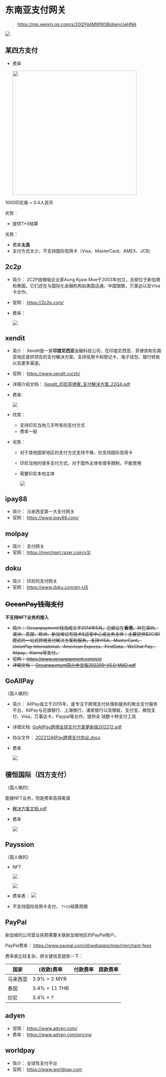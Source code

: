 <!--
 * @Author: yqq
 * @Email: youngqqcn@gmail.com
 * @Date: 2023-01-09 10:39:41
 * @Description: file content
-->

# 东南亚支付网关

> https://mp.weixin.qq.com/s/20QY44MW9tSBobeiyUeHNA

![](../imgs/sea-payment-gw.jpeg)


## 某四方支付

- 费率

    <img src= ../imgs/fouth-pay-fee-rate.jpeg  height=400px width=400px>

1000印尼盾 = 0.4人民币

优势：
  - 提供T+0结算

劣势：
  - 费率**太高**
  - 支付方式太少，不支持国际信用卡（Visa、MasterCard、AMEX、JCB）



## 2c2p

- 简介： 2C2P由缅甸企业家Aung Kyaw Moe于2003年创立，总部位于新加坡和泰国。它们还在与国际化金融机构如美国运通、中国银联、万事达以及Visa卡合作。
- 官网： https://2c2p.com/

- 费率：

    ![](../imgs/2c2p-pay-fee-rate.jpeg)



## xendit

- 简介： Xendit是一家**印度尼西亚**金融科技公司，在印度尼西亚、菲律宾和东南亚地区提供领先的支付解决方案，支持信用卡和借记卡、电子钱包、银行转账以及更多渠道。
- 官网： https://www.xendit.co/zh/
- 详细介绍文档： [Xendit_印尼菲律賓_支付解決方案_22Q4.pdf](../files/Xendit_印尼菲律賓_支付解決方案_22Q4)

- 费率:

    ![](../imgs/xendit-pay-fee-rate.jpeg)

- 优势：
  - 支持印尼当地几乎所有的支付方式
  - 费率一般
- 劣势：
  - 对于其他国家地区的支付方式支持不够，仅支持国际信用卡
  - 印尼当地的很多支付方式，对于国外主体有很多限制，不能使用
  - 需要印尼本地主体

    ![](../imgs/xendit-pay.jpeg)


## ipay88

- 简介： 马来西亚第一大支付网关
- 官网： https://www.ipay88.com/


## molpay

- 简介： 支付网关
- 官网： https://merchant.razer.com/v3/


## doku

- 简介： 印尼的支付网关
- 官网： https://www.doku.com/en-US

## ~~OceanPay钱海支付~~

**不支持NFT业务的接入**

- ~~简介： Oceanpayment/钱海成立于2014年5月。总部设在**香港**，并在深圳、澳洲、美国、欧洲、新加坡设有技术&运营中心或业务主体；主要提供B2C(B)模式的一站式跨境支付解决方案和服务。支持VISA、MasterCard、UnionPay International、American Express、FirstData、WeChat Pay、Alipay、Klarna等支付。~~
- ~~官网： https://www.oceanpayment.com/cn/~~
- ~~详细文档： [Oceanpayment简介中文版202209-V5.0-MAD.pdf](../files/Oceanpayment简介中文版202209-V5.0-MAD.pdf)~~




## GoAllPay

（国人做的）

- 简介： AllPay成立于2015年，是专注于跨境支付处理和服务的聚合支付服务平台，AllPay与花旗银行、上海银行，浦发银行以及银联，支付宝，微信支付，Visa，万事达卡，Paypal等合作，提供全
球数十种支付工具
- 详细文档: [GoAllPay跨境全球支付方案更新版202212.pdf](../files/GoAllPay跨境全球支付方案更新版202212.pdf)

- 协议文件： [202212AllPay跨境支付协议.docx](../files/202212AllPay跨境支付协议.docx)

- 费率

  ![](../imgs/goallpay-rate.jpeg)


## 德恒国际（四方支付）

（国人做的）

能接NFT业务，但是费率高得离谱

- [解决方案文档.pdf](../files/Doit-presetetion_CN_202206.pdf)

- 费率

  ![](../imgs/dehengguoji-pay-fee-rate.jpeg)


## Payssion

（国人做的）

- NFT

    ![](../imgs/passion-pay.jpeg)

    ![](../imgs/passion-pay-2.jpeg)

- 费率表：
  ![](../imgs/passion-pay-fee-rate.png)

- 不支持国际信用卡支付， `T+15`结算周期



## PayPal

新加坡的公司营业执照需要关联新加坡地区的PayPal账户。

PayPal费率： https://www.paypal.com/id/webapps/mpp/merchant-fees


费率表比较复杂，把关键信息提炼一下：


| 国家 | (收款)费率 | 付款费率| 提款费率|
|-----|-----------| --- | ---|
| 马来西亚 | 3.9% + 2 MYR | | |
| 泰国|  3.4% + 11 THB | |
| 印尼| 3.4% + ? | | |


## adyen

- 官网： https://www.adyen.com/
- 费率： https://www.adyen.com/pricing


## worldpay

- 简介： 全球性支付平台
- 官网： https://www.worldpay.com


